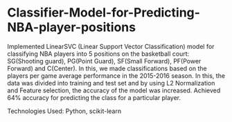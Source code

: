 # Classifier-Model-for-Predicting-NBA-player-positions

Implemented LinearSVC (Linear Support Vector Classification) model for classifying NBA players into 5 positions on the basketball court: SG(Shooting guard), PG(Point Guard), SF(Small Forward), PF(Power Forward) and C(Center). In this, we made classifications based on the players per game average performance in the 2015-2016 season. In this, the data was divided into training and test set and by using L2 Normalization and Feature selection, the accuracy of the model was increased. Achieved 64% accuracy for predicting the class for a particular player.

Technologies Used: Python, scikit-learn